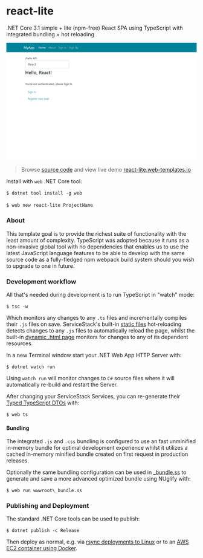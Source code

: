 # react-lite

.NET Core 3.1 simple + lite (npm-free) React SPA using TypeScript with integrated bundling + hot reloading

[![](https://raw.githubusercontent.com/ServiceStack/Assets/master/csharp-templates/react-lite.png)](http://react-lite.web-templates.io/)

> Browse [source code](https://github.com/NetCoreTemplates/react-lite) and view live demo [react-lite.web-templates.io](http://react-lite.web-templates.io)

Install with `web` .NET Core tool:

    $ dotnet tool install -g web

    $ web new react-lite ProjectName

### About

This template goal is to provide the richest suite of functionality with the least amount of complexity. 
TypeScript was adopted because it runs as a non-invasive global tool with no dependencies that enables us to use 
the latest JavaScript language features to be able to develop with the same source code as a fully-fledged 
npm webpack build system should you wish to upgrade to one in future.

### Development workflow

All that's needed during development is to run TypeScript in "watch" mode:

    $ tsc -w

Which monitors any changes to any `.ts` files and incrementally compiles their `.js` files on save. ServiceStack's built-in 
[static files](https://docs.servicestack.net/templates-single-page-apps#optimal-dev-workflow-with-hot-reloading) hot-reloading detects 
changes to any `.js` files to automatically reload the page, whilst the built-in [dynamic .html page](https://sharpscript.net/docs/hot-reloading) 
monitors for changes to any of its dependent resources.

In a new Terminal window start your .NET Web App HTTP Server with:

    $ dotnet watch run

Using `watch run` will monitor changes to `C#` source files where it will automatically re-build and restart the Server.

After changing your ServiceStack Services, you can re-generate their [Typed TypeScript DTOs](https://docs.servicestack.net/typescript-add-servicestack-reference) with:

    $ web ts

#### Bundling

The integrated `.js` and `.css` bundling is configured to use an fast unminified in-memory bundle for optimal development experience whilst
it utilizes a cached in-memory minified bundle created on first request in production releases. 

Optionally the same bundling configuration can be used in [_bundle.ss](https://github.com/NetCoreTemplates/vue-lite/blob/master/wwwroot/_bundle.ss)
to generate and save a more advanced optimized bundle using NUglify with:

    $ web run wwwroot\_bundle.ss

### Publishing and Deployment

The standard .NET Core tools can be used to publish:

    $ dotnet publish -c Release

Then deploy as normal, e.g. via [rsync deployments to Linux](https://docs.servicestack.net/netcore-deploy-rsync) or to an 
[AWS EC2 container using Docker](https://docs.servicestack.net/deploy-netcore-docker-aws-ecs).
